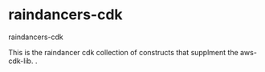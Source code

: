 # raindancers-cdk
raindancers-cdk

This is the raindancer cdk collection of constructs that supplment the aws-cdk-lib. 
.
